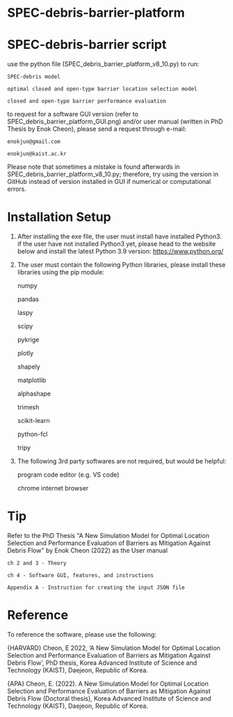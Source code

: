 # SPEC-debris-barrier-platform

# SPEC-debris-barrier script

use the python file (SPEC_debris_barrier_platform_v8_10.py) to run:

	SPEC-debris model
	
	optimal closed and open-type barrier location selection model 
		
	closed and open-type barrier performance evaluation

to request for a software GUI version (refer to SPEC_debris_barrier_platform_GUI.png) and/or user manual (written in PhD Thesis by Enok Cheon),
please send a request through e-mail:
	
	enokjun@gmail.com
	
	enokjun@kaist.ac.kr

Please note that sometimes a mistake is found afterwards in SPEC_debris_barrier_platform_v8_10.py;
therefore, try using the version in GitHub instead of version installed in GUI if numerical or computational errors.

# Installation Setup

1) After installing the exe file, the user must install have installed Python3.
if the user have not installed Python3 yet, please head to the website below and install the latest Python 3.9 version:
https://www.python.org/

2) The user must contain the following Python libraries, please install these libraries using the pip module:
	
	numpy
	
	pandas
	
	laspy
	
	scipy
	
	pykrige
	
	plotly
	
	shapely
	
	matplotlib
	
	alphashape
	
	trimesh
	
	scikit-learn
	
	python-fcl
	
	tripy

3) The following 3rd party softwares are not required, but would be helpful:
	
	program code editor (e.g. VS code)
	
	chrome internet browser

# Tip

Refer to the PhD Thesis "A New Simulation Model for Optimal Location Selection and Performance Evaluation of Barriers as Mitigation Against Debris Flow" by Enok Cheon (2022) as the User manual

	ch 2 and 3 - Theory 

	ch 4 - Software GUI, features, and instructions

	Appendix A - Instruction for creating the input JSON file

# Reference

To reference the software, please use the following:

{HARVARD}
Cheon, E 2022, ‘A New Simulation Model for Optimal Location Selection and Performance Evaluation of Barriers as Mitigation Against Debris Flow’, PhD thesis, Korea Advanced Institute of Science and Technology (KAIST), Daejeon, Republic of Korea.

{APA}
Cheon, E. (2022). A New Simulation Model for Optimal Location Selection and Performance Evaluation of Barriers as Mitigation Against Debris Flow (Doctoral thesis), Korea Advanced Institute of Science and Technology (KAIST), Daejeon, Republic of Korea.
